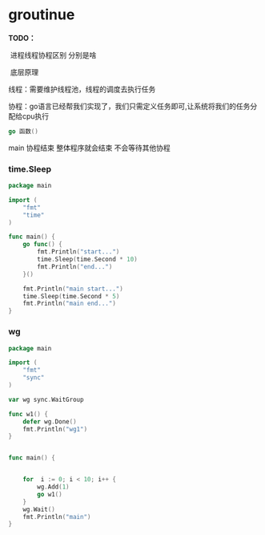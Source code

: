 # groutinue



**TODO：**

​	进程线程协程区别 分别是啥

​	底层原理





线程：需要维护线程池，线程的调度去执行任务

协程：go语言已经帮我们实现了，我们只需定义任务即可,让系统将我们的任务分配给cpu执行



```go
go 函数()
```



main 协程结束 整体程序就会结束 不会等待其他协程



### time.Sleep



```go
package main

import (
	"fmt"
	"time"
)

func main() {
	go func() {
		fmt.Println("start...")
		time.Sleep(time.Second * 10)
		fmt.Println("end...")
	}()

	fmt.Println("main start...")
	time.Sleep(time.Second * 5)
	fmt.Println("main end...")
}

```







### wg



```go
package main

import (
	"fmt"
	"sync"
)

var wg sync.WaitGroup

func w1() {
	defer wg.Done()
	fmt.Println("wg1")
}


func main() {


	for  i := 0; i < 10; i++ {
		wg.Add(1)
		go w1()
	}
	wg.Wait()
	fmt.Println("main")
}


```



